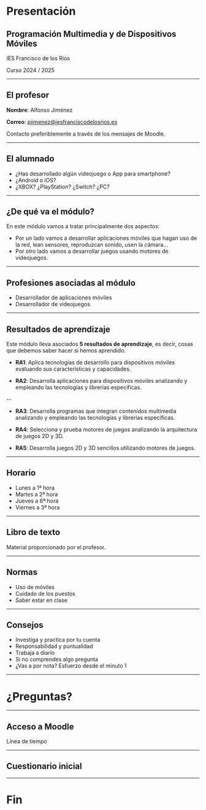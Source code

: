 # Presentación

## Programación Multimedia y de Dispositivos Móviles

IES Francisco de los Ríos

Curso 2024 / 2025

---

## El profesor

**Nombre**: Alfonso Jiménez

**Correo**: <a href="mailto:pjimenez@iesfranciscodelosrios.es">pjimenez@iesfranciscodelosrios.es</a>

Contacto preferiblemente a través de los mensajes de Moodle.

---

## El alumnado

- ¿Has desarrollado algún videojuego o App para smartphone?
- ¿Android o iOS?
- ¿XBOX? ¿PlayStation? ¿Switch? ¿PC?

---

## ¿De qué va el módulo?

En este módulo vamos a tratar principalmente dos aspectos:

- Por un lado vamos a desarrollar aplicaciones móviles que hagan uso de la red, lean sensores, reproduzcan sonido, usen la cámara...<!-- .element: class="fragment" -->
- Por otro lado vamos a desarrollar juegos usando motores de videojuegos.<!-- .element: class="fragment" -->

---

## Profesiones asociadas al módulo

- Desarrollador de aplicaciones móviles <!-- .element: class="fragment" -->
- Desarrollador de videojuegos <!-- .element: class="fragment" -->

---

## Resultados de aprendizaje

Este módulo lleva asociados **5 resultados de aprendizaje**, es decir, cosas que debemos saber hacer si hemos aprendido.

- **RA1**: Aplica tecnologías de desarrollo para dispositivos móviles evaluando sus características y capacidades.

- **RA2**: Desarrolla aplicaciones para dispositivos móviles analizando y empleando las tecnologías y librerías específicas.

--

- **RA3**: Desarrolla programas que integran contenidos multimedia analizando y empleando las tecnologías y librerías específicas.

- **RA4**: Selecciona y prueba motores de juegos analizando la arquitectura de juegos 2D y 3D.

- **RA5**: Desarrolla juegos 2D y 3D sencillos utilizando motores de juegos.

---

## Horario

- Lunes a 1ª hora
- Martes a 2ª hora
- Jueves a 6ª hora
- Viernes a 3ª hora

---

## Libro de texto

Material proporcionado por el profesor.

---

## Normas

- Uso de móviles <!-- .element: class="fragment" -->
- Cuidado de los puestos <!-- .element: class="fragment" -->
- Saber estar en clase <!-- .element: class="fragment" -->

---

## Consejos

- Investiga y practica por tu cuenta <!-- .element: class="fragment" -->
- Responsabilidad y puntualidad <!-- .element: class="fragment" -->
- Trabaja a diario <!-- .element: class="fragment" -->
- Si no comprendes algo pregunta <!-- .element: class="fragment" -->
- ¿Vas a por nota? Esfuerzo desde el minuto 1 <!-- .element: class="fragment" -->

---

# ¿Preguntas?

---

## Acceso a Moodle

Línea de tiempo <!-- .element: class="fragment" -->

---

## Cuestionario inicial

---

# Fin
